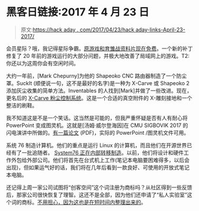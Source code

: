# 黑客日链接:2017 年 4 月 23 日

> 原文:[https://hack aday . com/2017/04/23/hack aday-links-April-23-2017/](https://hackaday.com/2017/04/23/hackaday-links-april-23-2017/)

会员星际？哦，我记得星际争霸。[原游戏和育雏战资料片现在免费](https://starcraft.com/en-us/articles/20674424)。一个新的补丁修复了 20 年前的游戏运行的大部分问题，并极大地改善了局域网上的游戏。T2:你还以为这周你会有空闲时间。

大约一年前，[Mark Chepurny]为他的 Shapeoko CNC 路由器制造了一个防尘罩。SuckIt (顺便说一句，这不是最好的名字)是一种为 X-Carve 或 Shapeoko 2 添加灰尘收集的简单方法。Inventables 的人找到[Mark]并做了一些改进。现在，更名后的 [X-Carve 粉尘控制系统](http://blog.inventables.com/2017/04/x-carve-dust-control-system.html)。这是一个合适的真空附件的 X-雕刻接地和一个整洁的刷鞋。

我不知道这是不是一个笑话。这当然是可能的，但我严重怀疑是否有人有耐心将 PowerPoint 变成图灵机。这就是[汤姆·威尔登海因]在 CMU SIGBOVIK 2017 的闪电演讲中所做的。[有一篇论文](http://www.andrew.cmu.edu/user/twildenh/PowerPointTM/Paper.pdf) (PDF)，实际的 PowerPoint /图灵机文件可用。

系统 76 制造计算机。他们的重点是运行 Linux 的计算机，而且他们在开源世界已经有了一批追随者。 [System76 正在内部转移制造](http://blog.system76.com/post/159767214983/entering-phase-three)。以前，他们将设计和硬件工作外包给外部公司。他们将首先在台式机上工作(笔记本电脑要困难得多，以后会出现)，但如果运气好的话，我们将在几年后看到一款良好、可使用的开放式笔记本电脑。

还记得上周一家公司试图将“创客空间”这个词注册为商标吗？从社区得到一些反馈后，那家公司很快恢复了理智。这还不是全部，因为他们还申请了“私人实验室”这个词的商标。[不用担心，因为这也是在短时间内整理出来的](https://twitter.com/Gratnells/status/855014767471337472)。